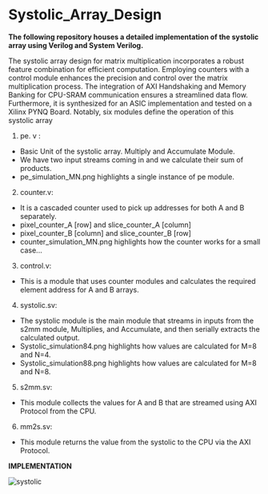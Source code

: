 # Systolic_Array_Design
**The following repository houses a detailed implementation of the systolic array using Verilog and System Verilog.**

The systolic array design for matrix multiplication incorporates a robust feature combination for efficient computation. Employing counters with a control module enhances the precision and control over the matrix multiplication process. The integration of AXI Handshaking and Memory Banking for CPU-SRAM communication ensures a streamlined data flow. Furthermore, it is synthesized for an ASIC implementation and tested on a Xilinx PYNQ Board.
Notably, six modules define the operation of this systolic array
1) pe. v : 
- Basic Unit of the systolic array. Multiply and Accumulate Module.
- We have two input streams coming in and we calculate their sum of products.
- pe_simulation_MN.png highlights a single instance of pe module.

2) counter.v:
- It is a cascaded counter used to pick up addresses for both A and B separately.
- pixel_counter_A [row] and slice_counter_A [column]
- pixel_counter_B [column] and slice_counter_B [row]
- counter_simulation_MN.png highlights how the counter works for a small case...

3) control.v:
- This is a module that uses counter modules and calculates the required element address for A and B arrays.

4) systolic.sv:
- The systolic module is the main module that streams in inputs from the s2mm module, Multiplies, and Accumulate, and then serially extracts the calculated output.
- Systolic_simulation84.png highlights how values are calculated for M=8 and N=4.
- Systolic_simulation88.png highlights how values are calculated for M=8 and N=8.
  
5) s2mm.sv: 
- This module collects the values for A and B that are streamed using AXI Protocol from the CPU. 

6) mm2s.sv:
- This module returns the value from the systolic to the CPU via the AXI Protocol.


**IMPLEMENTATION**

![systolic](https://github.com/Ashwin4514/Systolic_Array_Design/assets/64789016/a6cf2d6e-1662-491a-8cc9-555e405d5611)
